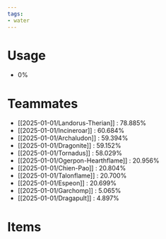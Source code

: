 ```yaml
---
tags:
- water
---
```

# Usage
- 0%
# Teammates
- [[2025-01-01/Landorus-Therian]] : 78.885%
- [[2025-01-01/Incineroar]] : 60.684%
- [[2025-01-01/Archaludon]] : 59.394%
- [[2025-01-01/Dragonite]] : 59.152%
- [[2025-01-01/Tornadus]] : 58.029%
- [[2025-01-01/Ogerpon-Hearthflame]] : 20.956%
- [[2025-01-01/Chien-Pao]] : 20.804%
- [[2025-01-01/Talonflame]] : 20.700%
- [[2025-01-01/Espeon]] : 20.699%
- [[2025-01-01/Garchomp]] : 5.065%
- [[2025-01-01/Dragapult]] : 4.897%
# Items